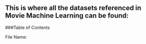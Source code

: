 ## This is where all the datasets referenced in Movie Machine Learning can be found:

###Table of Contents

File Name:

